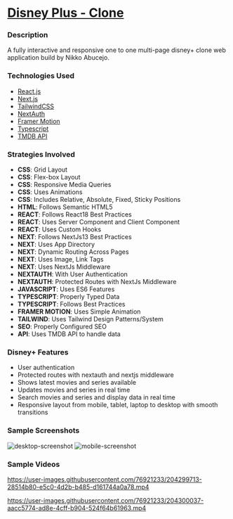 # [Disney Plus - Clone](https://disney-plus-itznonex.vercel.app/)

### Description
A fully interactive and responsive one to one multi-page disney+ clone web application build by Nikko Abucejo.

### Technologies Used
* [React.js](https://beta.reactjs.org/)
* [Next.js](https://nextjs.org/)
* [TailwindCSS](https://tailwindcss.com/)
* [NextAuth](https://next-auth.js.org/)
* [Framer Motion](https://www.framer.com/motion/)
* [Typescript](https://www.typescriptlang.org/)
* [TMDB API](https://www.themoviedb.org/)

### Strategies Involved
* **CSS**: Grid Layout
* **CSS**: Flex-box Layout
* **CSS**: Responsive Media Queries
* **CSS**: Uses Animations
* **CSS**: Includes Relative, Absolute, Fixed, Sticky Positions
* **HTML**: Follows Semantic HTML5
* **REACT**: Follows React18 Best Practices
* **REACT**: Uses Server Component and Client Component
* **REACT**: Uses Custom Hooks
* **NEXT**: Follows NextJs13 Best Practices
* **NEXT**: Uses App Directory
* **NEXT**: Dynamic Routing Across Pages
* **NEXT**: Uses Image, Link Tags
* **NEXT**: Uses NextJs Middleware
* **NEXTAUTH**: With User Authentication
* **NEXTAUTH**: Protected Routes with NextJs Middleware
* **JAVASCRIPT**: Uses ES6 Features
* **TYPESCRIPT**: Properly Typed Data
* **TYPESCRIPT**: Follows Best Practices
* **FRAMER MOTION**: Uses Simple Animation
* **TAILWIND**: Uses Tailwind Design Patterns/System
* **SEO**: Properly Configured SEO
* **API**: Uses TMDB API to handle data

### Disney+ Features
* User authentication
* Protected routes with nextauth and nextjs middleware
* Shows latest movies and series available
* Updates movies and series in real time
* Search movies and series and display data in real time
* Responsive layout from mobile, tablet, laptop to desktop with smooth transitions

### Sample Screenshots
![desktop-screenshot](https://user-images.githubusercontent.com/76921233/204782551-6cba9636-133f-40ac-8b7b-c6de821c009f.png)
![mobile-screenshot](https://user-images.githubusercontent.com/76921233/204782605-14ad8290-2806-4778-a70c-5dcdd9c3cbef.png)

### Sample Videos
https://user-images.githubusercontent.com/76921233/204299713-28514b80-e5c0-4d2b-b485-d161744a0a78.mp4

https://user-images.githubusercontent.com/76921233/204300037-aacc5774-ad8e-4cff-b904-524f64b61963.mp4
